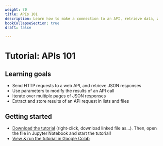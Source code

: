 ```yaml
---
weight: 70
title: APIs 101
description: Learn how to make a connection to an API, retrieve data, and parse it to CSV files.
bookCollapseSection: true
draft: false

---
```


# Tutorial: APIs 101

## Learning goals

* Send HTTP requests to a web API, and retrieve JSON responses
* Use parameters to modify the results of an API call
* Iterate over multiple pages of JSON responses
* Extract and store results of an API request in lists and files

## Getting started

- [Download the tutorial](api-101.ipynb) (right-click, download linked file as...). Then, open the file in Jupyter Notebook and start the tutorial!
- [View & run the tutorial in Google Colab](https://colab.research.google.com/github/hannesdatta/course-odcm/blob/master/content/docs/tutorials/apis101/apis-101.ipynb)

